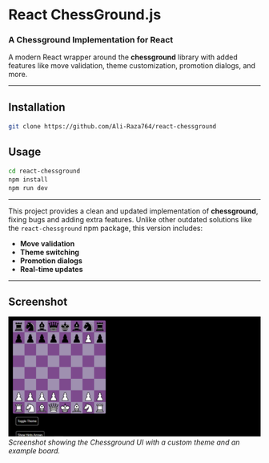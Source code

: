 # React ChessGround.js

### A Chessground Implementation for React

A modern React wrapper around the **chessground** library with added features like move validation, theme customization, promotion dialogs, and more.

---

## Installation

```bash
git clone https://github.com/Ali-Raza764/react-chessground
```

## Usage

```bash
cd react-chessground
npm install
npm run dev
```

---

This project provides a clean and updated implementation of **chessground**, fixing bugs and adding extra features. Unlike other outdated solutions like the `react-chessground` npm package, this version includes:

- **Move validation**
- **Theme switching**
- **Promotion dialogs**
- **Real-time updates**

---

## Screenshot

![React Chessground](/image.png)  
*Screenshot showing the Chessground UI with a custom theme and an example board.*

